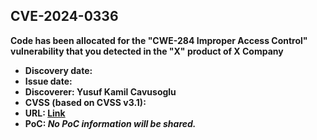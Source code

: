 ## CVE-2024-0336

**Code has been allocated for the "CWE-284 Improper Access Control" vulnerability that you detected in the "X" product of X Company**

- **Discovery date:**
- **Issue date:**
- **Discoverer: Yusuf Kamil Cavusoglu**
- **CVSS (based on CVSS v3.1):**
- **URL: [Link](https://cve.mitre.org/cgi-bin/cvename.cgi?name=CVE-2024-0336)**
- **PoC: *No PoC information will be shared.***
